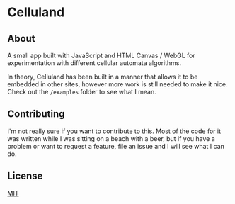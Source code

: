 # Celluland

## About

A small app built with JavaScript and HTML Canvas / WebGL for experimentation with different cellular automata algorithms.

In theory, Celluland has been built in a manner that allows it to be embedded in other sites, however more work is still needed to make it nice. Check out the `/examples` folder to see what I mean.

## Contributing

I'm not really sure if you want to contribute to this. Most of the code for it was written while I was sitting on a beach with a beer, but if you have a problem or want to request a feature, file an issue and I will see what I can do.

## License

[MIT](https://choosealicense.com/licenses/mit/)